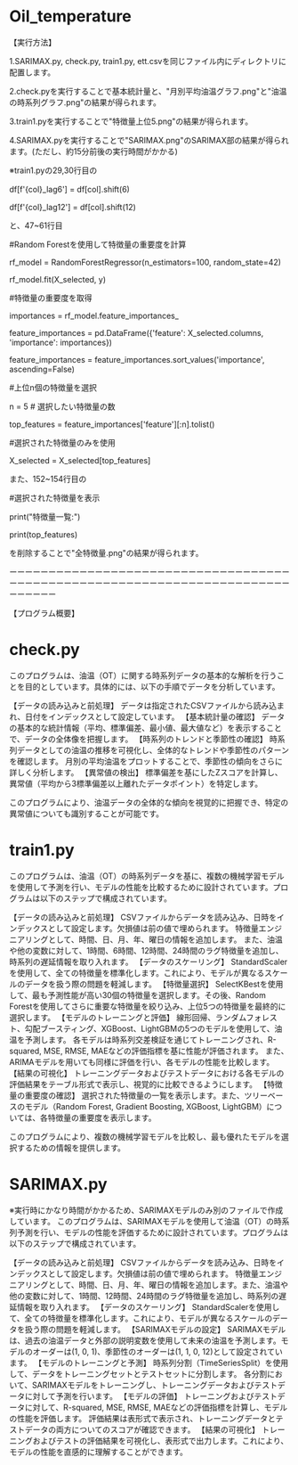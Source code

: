 # Oil_temperature

【実行方法】

1.SARIMAX.py, check.py, train1.py, ett.csvを同じファイル内にディレクトリに配置します。

2.check.pyを実行することで基本統計量と、"月別平均油温グラフ.png"と"油温の時系列グラフ.png"の結果が得られます。

3.train1.pyを実行することで"特徴量上位5.png"の結果が得られます。

4.SARIMAX.pyを実行することで"SARIMAX.png"のSARIMAX部の結果が得られます。(ただし、約15分前後の実行時間がかかる)


※train1.pyの29,30行目の

df[f'{col}_lag6'] = df[col].shift(6)　

df[f'{col}_lag12'] = df[col].shift(12)


と、47~61行目

#Random Forestを使用して特徴量の重要度を計算

rf_model = RandomForestRegressor(n_estimators=100, random_state=42)

rf_model.fit(X_selected, y)

#特徴量の重要度を取得

importances = rf_model.feature_importances_

feature_importances = pd.DataFrame({'feature': X_selected.columns, 'importance': importances})

feature_importances = feature_importances.sort_values('importance', ascending=False)

#上位n個の特徴量を選択

n = 5  # 選択したい特徴量の数

top_features = feature_importances['feature'][:n].tolist()

#選択された特徴量のみを使用

X_selected = X_selected[top_features]

また、152~154行目の

#選択された特徴量を表示

print("特徴量一覧:")

print(top_features)


を削除することで"全特徴量.png"の結果が得られます。

ーーーーーーーーーーーーーーーーーーーーーーーーーーーーーーーーーーーーーーーーーーーーーーーーーーーーーーーーーーーーーーーーーーーーーーーーーーーーーー

【プログラム概要】
# check.py
このプログラムは、油温（OT）に関する時系列データの基本的な解析を行うことを目的としています。具体的には、以下の手順でデータを分析しています。

【データの読み込みと前処理】
データは指定されたCSVファイルから読み込まれ、日付をインデックスとして設定しています。
【基本統計量の確認】
データの基本的な統計情報（平均、標準偏差、最小値、最大値など）を表示することで、データの全体像を把握します。
【時系列のトレンドと季節性の確認】
時系列データとしての油温の推移を可視化し、全体的なトレンドや季節性のパターンを確認します。
月別の平均油温をプロットすることで、季節性の傾向をさらに詳しく分析します。
【異常値の検出】
標準偏差を基にしたZスコアを計算し、異常値（平均から3標準偏差以上離れたデータポイント）を特定します。

このプログラムにより、油温データの全体的な傾向を視覚的に把握でき、特定の異常値についても識別することが可能です。

# train1.py
このプログラムは、油温（OT）の時系列データを基に、複数の機械学習モデルを使用して予測を行い、モデルの性能を比較するために設計されています。プログラムは以下のステップで構成されています。

【データの読み込みと前処理】
CSVファイルからデータを読み込み、日時をインデックスとして設定します。欠損値は前の値で埋められます。
特徴量エンジニアリングとして、時間、日、月、年、曜日の情報を追加します。
また、油温や他の変数に対して、1時間、6時間、12時間、24時間のラグ特徴量を追加し、時系列の遅延情報を取り入れます。
【データのスケーリング】
StandardScalerを使用して、全ての特徴量を標準化します。これにより、モデルが異なるスケールのデータを扱う際の問題を軽減します。
【特徴量選択】
SelectKBestを使用して、最も予測性能が高い30個の特徴量を選択します。その後、Random Forestを使用してさらに重要な特徴量を絞り込み、上位5つの特徴量を最終的に選択します。
【モデルのトレーニングと評価】
線形回帰、ランダムフォレスト、勾配ブースティング、XGBoost、LightGBMの5つのモデルを使用して、油温を予測します。
各モデルは時系列交差検証を通じてトレーニングされ、R-squared, MSE, RMSE, MAEなどの評価指標を基に性能が評価されます。
また、ARIMAモデルを用いても同様に評価を行い、各モデルの性能を比較します。
【結果の可視化】
トレーニングデータおよびテストデータにおける各モデルの評価結果をテーブル形式で表示し、視覚的に比較できるようにします。
【特徴量の重要度の確認】
選択された特徴量の一覧を表示します。また、ツリーベースのモデル（Random Forest, Gradient Boosting, XGBoost, LightGBM）については、各特徴量の重要度を表示します。

このプログラムにより、複数の機械学習モデルを比較し、最も優れたモデルを選択するための情報を提供します。

# SARIMAX.py
※実行時にかなり時間がかかるため、SARIMAXモデルのみ別のファイルで作成しています。
このプログラムは、SARIMAXモデルを使用して油温（OT）の時系列予測を行い、モデルの性能を評価するために設計されています。プログラムは以下のステップで構成されています。

【データの読み込みと前処理】
CSVファイルからデータを読み込み、日時をインデックスとして設定します。欠損値は前の値で埋められます。
特徴量エンジニアリングとして、時間、日、月、年、曜日の情報を追加します。また、油温や他の変数に対して、1時間、12時間、24時間のラグ特徴量を追加し、時系列の遅延情報を取り入れます。
【データのスケーリング】
StandardScalerを使用して、全ての特徴量を標準化します。これにより、モデルが異なるスケールのデータを扱う際の問題を軽減します。
【SARIMAXモデルの設定】
SARIMAXモデルは、過去の油温データと外部の説明変数を使用して未来の油温を予測します。モデルのオーダーは(1, 0, 1)、季節性のオーダーは(1, 1, 0, 12)として設定されています。
【モデルのトレーニングと予測】
時系列分割（TimeSeriesSplit）を使用して、データをトレーニングセットとテストセットに分割します。
各分割において、SARIMAXモデルをトレーニングし、トレーニングデータおよびテストデータに対して予測を行います。
【モデルの評価】
トレーニングおよびテストデータに対して、R-squared, MSE, RMSE, MAEなどの評価指標を計算し、モデルの性能を評価します。
評価結果は表形式で表示され、トレーニングデータとテストデータの両方についてのスコアが確認できます。
【結果の可視化】
トレーニングおよびテストの評価結果を可視化し、表形式で出力します。これにより、モデルの性能を直感的に理解することができます。



